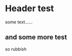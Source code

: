 Header test
==================
some text......

and some more test
----------------------

so rubbish